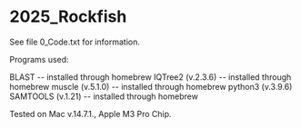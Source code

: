 # 2025_Rockfish
 
See file 0_Code.txt for information.

Programs used:

BLAST -- installed through homebrew
IQTree2 (v.2.3.6) -- installed through homebrew
muscle (v.5.1.0) -- installed through homebrew
python3 (v.3.9.6)
SAMTOOLS (v.1.21) -- installed through homebrew

Tested on Mac v.14.7.1., Apple M3 Pro Chip.
